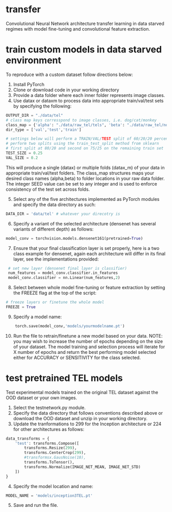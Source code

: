 # transfer
Convolutional Neural Network architecture transfer learning in data starved regimes with model fine-tuning and convolutional feature extraction.

# train custom models in data starved environment
To reproduce with a custom dataset follow directions below:

1. Install PyTorch
2. Clone or download code in your working directory
3. Provide a data folder where each inner folder represents image classes.
4. Use datax or dataxm to process data into appropriate train/val/test sets by specifying the following:
```python
OUTPUT_DIR = "./data/tel"
# class map keys corresspond to image classes, i.e. dog/cat/monkey
class_map = {'alpha': "./data/raw_tel/tels", 'beta': "./data/raw_tel/not_tels" }
dir_type = ['val','test','train']

# settings below will perform a TRAIN/VAL/TEST split of 60/20/20 percent
# perform two splits using the train_test_split method from sklearn
# first split at 80/20 and second on 75/25 on the remaining train set
TEST_SIZE = 0.25
VAL_SIZE = 0.2
```
This will produce a single (datax) or multiple folds (datax_m) of your data in appropriate train/val/test folders. The class_map structures maps your desired class names (alpha,beta) to folder locations in your raw data folder. The integer SEED value can be set to any integer and is used to enforce consistency of the test set across folds.

5. Select any of the five architectures implemented as PyTorch modules and specify the data directory as such:
```python
DATA_DIR = 'data/tel' # whatever your direcotry is
```
6. Specify a variant of the selected architecture (densenet has several variants of different depth) as follows:
```python
model_conv = torchvision.models.densenet161(pretrained=True)
```
7. Ensure that your final classification layer is set properly, here is a two class example for densenet, again each architecture will differ in its final layer, see the implementations provided:
```python
 # set new layer (densenet final layer is classifier)
 num_features = model_conv.classifier.in_features
 model_conv.classifier = nn.Linear(num_features,2)
 ``` 
8. Select between whole model fine-tuning or feature extraction by setting the FREEZE flag at the top of the script:
```python
# freeze layers or finetune the whole model
FREEZE = True
```
9. Specify a model name:
```python
    torch.save(model_conv,'models/yourmodelname.pt')
```
10. Run the file to retrain/finetune a new model based on your data.  NOTE: you may wish to increase the number of epochs depending on the size of your dataset.  The model training and selection process will iterate for X number of epochs and return the best performing model selected either for ACCURACY or SENSITIVITY for the class selected.

# test pretrained TEL models
Test experimental models trained on the original TEL dataset against the OOD dataset or your own images.

1. Select the testnetwork.py module.
2. Specify the data directory that follows conventions described above or download the OOD dataset and unzip in your working directory.
3. Update the tranformations to 299 for the Inception architecture or 224 for other architectures as follows:
```python
data_transforms = {
    'test': transforms.Compose([
        transforms.Resize(299),
        transforms.CenterCrop(299),
        #transformsx.GausNoise(10),
        transforms.ToTensor(),
        transforms.Normalize(IMAGE_NET_MEAN, IMAGE_NET_STD)
    ])
}
```
4. Specify the model location and name:
```python
MODEL_NAME = 'models/inception3TEL.pt'
```
5. Save and run the file.



